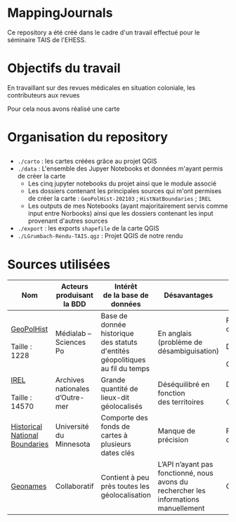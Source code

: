 # MappingJournals
Ce repository a été créé dans le cadre d'un travail effectué pour le séminaire TAIS de l'EHESS. 

# Objectifs du travail 
En travaillant sur des revues médicales en situation coloniale, les contributeurs aux revues 

Pour cela nous avons réalisé une carte 

# Organisation du repository

## 
* `./carto` : les cartes créées grâce au projet QGIS
* `./data` : L'ensemble des Jupyer Notebooks et données m'ayant permis de créer la carte
  * Les cinq jupyter notebooks du projet ainsi que le module associé
  * Les dossiers contenant les principales sources qui m'ont permises de créer la carte : `GeoPolHist-202103` ; `HistNatBoundaries` ; `IREL`
  * Les outputs de mes Notebooks (ayant majoritairement servis comme input entre Norbooks) ainsi que les dossiers contenant les input provenant d'autres sources
* `./export` : les exports `shapefile` de la carte QGIS
* `./LGrumbach-Rendu-TAIS.qgz` : Projet QGIS de notre rendu


# Sources utilisées 


| Nom                             	| Acteurs produisant la BDD       	| Intérêt<br>de la base de données                                                        	| Désavantages                                                                                	| Utilisé pour                                                    	|
|---------------------------------	|---------------------------------	|-----------------------------------------------------------------------------------------	|---------------------------------------------------------------------------------------------	|-----------------------------------------------------------------	|
| <a href="https://github.com/medialab/GeoPolHist.git"> GeoPolHist </a><br><br>Taille : 1228 	| Médialab – Sciences Po          	| Base de<br>donnée historique <br>des statuts d'entités géopolitiques<br>au fil du temps 	| En anglais <br>(problème de désambiguisation)                                               	| Fond de<br>carte<br><br>Désambiguisation<br><br>Géolocalisation 	|
| <a href="http://anom.archivesnationales.culture.gouv.fr/geo.php?ir=">IREL</a><br><br>Taille : 14570      	| Archives nationales d’Outre-mer 	| Grande<br>quantité de lieux-dit géolocalisés                                            	| Déséquilibré en fonction<br>des territoires                                                 	| Désambiguïsation<br><br>Géolocalisation                         	|
| <a href="https://www.arcgis.com/home/item.html?id=85e35d64d67f425c94ebca45dad6568a">Historical National Boundaries</a>  	| Université du Minnesota         	| Comporte des fonds de cartes à plusieurs dates clés                                     	| Manque de précision                                                                         	| Fond de<br>carte                                                	|
| <a href = "https://www.geonames.org" >Geonames </a>                         	| Collaboratif                    	| Contient à peu près toutes les<br>géolocalisation                                       	| L’API n’ayant pas fonctionné, nous <br>avons du rechercher les informations<br>manuellement 	| Géolocalisation                                                 	|
